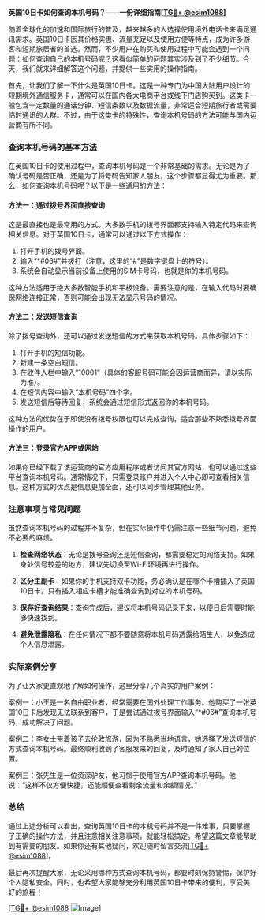 **英国10日卡如何查询本机号码？——一份详细指南[[TG💪+ @esim1088](https://t.me/s/esim1088)]**

随着全球化的加速和国际旅行的普及，越来越多的人选择使用境外电话卡来满足通讯需求。英国10日卡因其价格实惠、流量充足以及使用方便等特点，成为许多游客和短期旅居者的首选。然而，不少用户在购买和使用过程中可能会遇到一个问题：如何查询自己的本机号码呢？这看似简单的问题其实涉及到了不少细节。今天，我们就来详细解答这个问题，并提供一些实用的操作指南。

首先，让我们了解一下什么是英国10日卡。这是一种专门为中国大陆用户设计的短期境外通信服务卡，通常可以在国内各大电商平台或线下门店购买到。这类卡一般包含一定数量的通话分钟、短信条数以及数据流量，非常适合短期旅行者或需要临时通讯的人群。不过，由于这类卡的特殊性，查询本机号码的方法可能与国内运营商有所不同。

### 查询本机号码的基本方法

在英国10日卡的使用过程中，查询本机号码是一个非常基础的需求。无论是为了确认号码是否正确，还是为了将号码告知家人朋友，这个步骤都显得尤为重要。那么，如何查询本机号码呢？以下是一些通用的方法：

#### 方法一：通过拨号界面直接查询

这是最直接也是最常用的方式。大多数手机的拨号界面都支持输入特定代码来查询相关信息。对于英国10日卡，通常可以通过以下方式操作：

1. 打开手机的拨号界面。
2. 输入“*#06#”并拨打（注意，这里的“#”是数字键盘上的符号）。
3. 系统会自动显示当前设备上使用的SIM卡号码，也就是你的本机号码。

这种方法适用于绝大多数智能手机和平板设备。需要注意的是，在输入代码时要确保网络连接正常，否则可能会出现无法显示号码的情况。

#### 方法二：发送短信查询

除了拨号查询外，还可以通过发送短信的方式来获取本机号码。具体步骤如下：

1. 打开手机的短信功能。
2. 新建一条空白短信。
3. 在收件人栏中输入“10001”（具体的客服号码可能会因运营商而异，请以实际为准）。
4. 在短信内容中输入“本机号码”四个字。
5. 发送短信后等待回复，系统会通过短信形式返回你的本机号码。

这种方法的优势在于即使没有拨号权限也可以完成查询，适合那些不熟悉拨号界面操作的用户。

#### 方法三：登录官方APP或网站

如果你已经下载了该运营商的官方应用程序或者访问其官方网站，也可以通过这些平台查询本机号码。通常情况下，只需登录账户并进入个人中心即可查看相关信息。这种方式的优点是信息更加全面，还可以同步管理其他业务。

### 注意事项与常见问题

虽然查询本机号码的过程并不复杂，但在实际操作中仍需注意一些细节问题，避免不必要的麻烦。

1. **检查网络状态**：无论是拨号查询还是短信查询，都需要稳定的网络支持。如果身处信号较差的地方，建议先切换至Wi-Fi环境再进行操作。
   
2. **区分主副卡**：如果你的手机支持双卡功能，务必确认是在哪个卡槽插入了英国10日卡。只有插入相应卡槽才能准确查询到对应的本机号码。

3. **保存好查询结果**：查询完成后，建议将本机号码记录下来，以便日后需要时能够快速找到。

4. **避免泄露隐私**：在任何情况下都不要随意将本机号码透露给陌生人，以免造成个人信息泄露。

### 实际案例分享

为了让大家更直观地了解如何操作，这里分享几个真实的用户案例：

案例一：小王是一名自由职业者，经常需要在国外处理工作事务。他购买了一张英国10日卡后发现无法联系到客户，于是尝试通过拨号界面输入“*#06#”查询本机号码，成功解决了问题。

案例二：李女士带着孩子去伦敦旅游，因为不熟悉当地语言，她选择了发送短信的方式查询本机号码。最终顺利收到了客服发来的回复，及时通知了家人自己的位置。

案例三：张先生是一位资深驴友，他习惯于使用官方APP查询本机号码。他说：“这样不仅方便快捷，还能顺便查看剩余流量和余额情况。”

### 总结

通过上述分析可以看出，查询英国10日卡的本机号码并不是一件难事，只要掌握了正确的操作方法，并且注意相关注意事项，就能轻松搞定。希望这篇文章能帮助到有需要的朋友。如果你还有其他疑问，欢迎随时留言交流[[TG💪+ @esim1088](https://t.me/s/esim1088)]。

最后再次提醒大家，无论采用哪种方式查询本机号码，都要时刻保持警惕，保护好个人隐私安全。同时，也希望大家能够充分利用英国10日卡带来的便利，享受美好的旅程！

[[TG💪+ @esim1088](https://t.me/s/esim1088) ![Image](https://i.postimg.cc/4NQfJmqS/Snipaste-2025-05-13-00-14-12.png)]